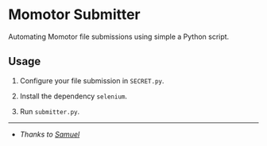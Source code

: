 # Momotor Submitter

Automating Momotor file submissions using simple a Python script.


## Usage

1. Configure your file submission in `SECRET.py`.

2. Install the dependency `selenium`.

3. Run `submitter.py`.

---

* *Thanks to [Samuel](https://github.com/justsamuel "Github Account")*
